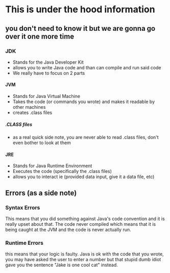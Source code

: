 # This is under the hood information
## you don't need to know it but we are gonna go over it one more time

### JDK

- Stands for the Java Developer Kit
- allows you to write Java code and than can compile and run said code
- We really have to focus on 2 parts

#### JVM

- Stands for Java Virtual Machine
- Takes the code (or commands you wrote) and makes it readable by other machines
- creates .class files

##### .CLASS files

- as a real quick side note, you are never able to read .class files, don't even bother to look at them

#### JRE

- Stands for Java Runtime Environment
- Executes the code (specifically the .class files)
- allows you to interact ie (provided data input, give it a data file, etc)

## Errors (as a side note)

### Syntax Errors

This means that you did something against Java's code convention and it is really upset about that. The code never compiled which means that it is being caught at the JVM and the code is never actually run.

### Runtime Errors

this means that your logic is faulty. Java is ok with the code that you wrote, you may have asked the user to enter a number but that stupid dumb idiot gave you the sentence "Jake is one cool cat" instead.